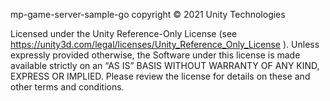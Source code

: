 mp-game-server-sample-go copyright © 2021 Unity Technologies

Licensed under the Unity Reference-Only License (see https://unity3d.com/legal/licenses/Unity_Reference_Only_License ).
Unless expressly provided otherwise, the Software under this license is made available strictly on an “AS IS” BASIS WITHOUT WARRANTY OF ANY KIND, EXPRESS OR IMPLIED. Please review the license for details on these and other terms and conditions.
